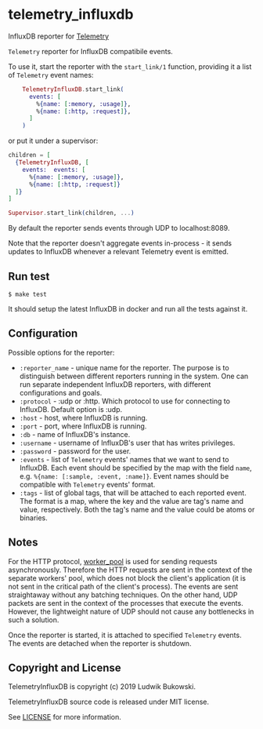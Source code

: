 # telemetry_influxdb
InfluxDB reporter for [Telemetry](https://github.com/beam-telemetry/telemetry)

`Telemetry` reporter for InfluxDB compatibile events.

  To use it, start the reporter with the `start_link/1` function, providing it a list of
  `Telemetry` event names:

  ```elixir
      TelemetryInfluxDB.start_link(
        events: [
          %{name: [:memory, :usage]},
          %{name: [:http, :request]},
        ]
      )
  ```

  or put it under a supervisor:

  ```elixir
  children = [
    {TelemetryInfluxDB, [
      events:  events: [
        %{name: [:memory, :usage]},
        %{name: [:http, :request]}
    ]}
  ]

  Supervisor.start_link(children, ...)
  ```

  By default the reporter sends events through UDP to localhost:8089.

  Note that the reporter doesn't aggregate events in-process - it sends updates to InfluxDB
  whenever a relevant Telemetry event is emitted.

## Run test
```
$ make test
```

It should setup the latest InfluxDB in docker and run all the tests against it.

## Configuration

Possible options for the reporter:

 - `:reporter_name` - unique name for the reporter. The purpose is to distinguish between different reporters running in the system.
    One can run separate independent InfluxDB reporters, with different configurations and goals.
 -  `:protocol` - :udp or :http. Which protocol to use for connecting to InfluxDB. Default option is :udp.
 -  `:host` - host, where InfluxDB is running.
 -  `:port` - port, where InfluxDB is running.
 -  `:db` - name of InfluxDB's  instance.
 -  `:username` - username of InfluxDB's user that has writes privileges.
 -   `:password` - password for the user.
 - `:events` - list of `Telemetry` events' names that we want to send to InfluxDB.
    Each event should be specified by the map with the field `name`, e.g. `%{name: [:sample, :event, :name]}`.
    Event names should be compatible with `Telemetry` events' format.
 - `:tags` - list of global tags, that will be attached to each reported event. The format is a map,
    where the key and the value are tag's name and value, respectively.
    Both the tag's name and the value could be atoms or binaries.

## Notes

For the HTTP protocol, [worker_pool](https://github.com/inaka/worker_pool) is used for sending requests asynchronously.
Therefore the HTTP requests are sent in the context of the separate workers' pool, which does not block the client's application
(it is not sent in the critical path of the client's process).
The events are sent straightaway without any batching techniques.
On the other hand, UDP packets are sent in the context of the processes that execute the events.
However, the lightweight nature of UDP should not cause any bottlenecks in such a solution.

Once the reporter is started, it is attached to specified `Telemetry` events.
The events are detached when the reporter is shutdown.

## Copyright and License

TelemetryInfluxDB is copyright (c) 2019 Ludwik Bukowski.

TelemetryInfluxDB source code is released under MIT license.

See [LICENSE](LICENSE) for more information.

